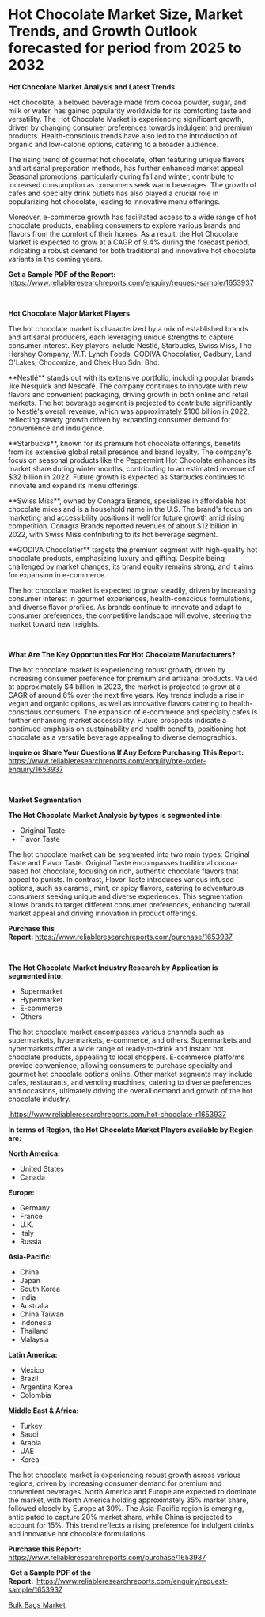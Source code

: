 <p><h1>Hot Chocolate Market Size, Market Trends, and Growth Outlook forecasted for period from 2025 to 2032</h1></p><p><strong>Hot Chocolate Market Analysis and Latest Trends</strong></p>
<p><p>Hot chocolate, a beloved beverage made from cocoa powder, sugar, and milk or water, has gained popularity worldwide for its comforting taste and versatility. The Hot Chocolate Market is experiencing significant growth, driven by changing consumer preferences towards indulgent and premium products. Health-conscious trends have also led to the introduction of organic and low-calorie options, catering to a broader audience.</p><p>The rising trend of gourmet hot chocolate, often featuring unique flavors and artisanal preparation methods, has further enhanced market appeal. Seasonal promotions, particularly during fall and winter, contribute to increased consumption as consumers seek warm beverages. The growth of cafes and specialty drink outlets has also played a crucial role in popularizing hot chocolate, leading to innovative menu offerings.</p><p>Moreover, e-commerce growth has facilitated access to a wide range of hot chocolate products, enabling consumers to explore various brands and flavors from the comfort of their homes. As a result, the Hot Chocolate Market is expected to grow at a CAGR of 9.4% during the forecast period, indicating a robust demand for both traditional and innovative hot chocolate variants in the coming years.</p></p>
<p><strong>Get a Sample PDF of the Report:&nbsp;</strong> <a href="https://www.reliableresearchreports.com/enquiry/request-sample/1653937?utm_campaign=2253&utm_medium=2&utm_source=Github&utm_content=ia&utm_term=06032025&utm_id=hot-chocolate">https://www.reliableresearchreports.com/enquiry/request-sample/1653937</a></p>
<p>&nbsp;</p>
<p><strong>Hot Chocolate Major Market Players</strong></p>
<p><p>The hot chocolate market is characterized by a mix of established brands and artisanal producers, each leveraging unique strengths to capture consumer interest. Key players include Nestlé, Starbucks, Swiss Miss, The Hershey Company, W.T. Lynch Foods, GODIVA Chocolatier, Cadbury, Land O'Lakes, Chocomize, and Chek Hup Sdn. Bhd.</p><p>**Nestlé** stands out with its extensive portfolio, including popular brands like Nesquick and Nescafé. The company continues to innovate with new flavors and convenient packaging, driving growth in both online and retail markets. The hot beverage segment is projected to contribute significantly to Nestlé's overall revenue, which was approximately $100 billion in 2022, reflecting steady growth driven by expanding consumer demand for convenience and indulgence.</p><p>**Starbucks**, known for its premium hot chocolate offerings, benefits from its extensive global retail presence and brand loyalty. The company's focus on seasonal products like the Peppermint Hot Chocolate enhances its market share during winter months, contributing to an estimated revenue of $32 billion in 2022. Future growth is expected as Starbucks continues to innovate and expand its menu offerings.</p><p>**Swiss Miss**, owned by Conagra Brands, specializes in affordable hot chocolate mixes and is a household name in the U.S. The brand's focus on marketing and accessibility positions it well for future growth amid rising competition. Conagra Brands reported revenues of about $12 billion in 2022, with Swiss Miss contributing to its hot beverage segment.</p><p>**GODIVA Chocolatier** targets the premium segment with high-quality hot chocolate products, emphasizing luxury and gifting. Despite being challenged by market changes, its brand equity remains strong, and it aims for expansion in e-commerce.</p><p>The hot chocolate market is expected to grow steadily, driven by increasing consumer interest in gourmet experiences, health-conscious formulations, and diverse flavor profiles. As brands continue to innovate and adapt to consumer preferences, the competitive landscape will evolve, steering the market toward new heights.</p></p>
<p>&nbsp;</p>
<p><strong>What Are The Key Opportunities For Hot Chocolate Manufacturers?</strong></p>
<p><p>The hot chocolate market is experiencing robust growth, driven by increasing consumer preference for premium and artisanal products. Valued at approximately $4 billion in 2023, the market is projected to grow at a CAGR of around 6% over the next five years. Key trends include a rise in vegan and organic options, as well as innovative flavors catering to health-conscious consumers. The expansion of e-commerce and specialty cafes is further enhancing market accessibility. Future prospects indicate a continued emphasis on sustainability and health benefits, positioning hot chocolate as a versatile beverage appealing to diverse demographics.</p></p>
<p><strong>Inquire or Share Your Questions If Any Before Purchasing This Report:</strong> <a href="https://www.reliableresearchreports.com/enquiry/pre-order-enquiry/1653937?utm_campaign=2253&utm_medium=2&utm_source=Github&utm_content=ia&utm_term=06032025&utm_id=hot-chocolate">https://www.reliableresearchreports.com/enquiry/pre-order-enquiry/1653937</a></p>
<p>&nbsp;</p>
<p><strong>Market Segmentation</strong></p>
<p><strong>The Hot Chocolate Market Analysis by types is segmented into:</strong></p>
<p><ul><li>Original Taste</li><li>Flavor Taste</li></ul></p>
<p><p>The hot chocolate market can be segmented into two main types: Original Taste and Flavor Taste. Original Taste encompasses traditional cocoa-based hot chocolate, focusing on rich, authentic chocolate flavors that appeal to purists. In contrast, Flavor Taste introduces various infused options, such as caramel, mint, or spicy flavors, catering to adventurous consumers seeking unique and diverse experiences. This segmentation allows brands to target different consumer preferences, enhancing overall market appeal and driving innovation in product offerings.</p></p>
<p><strong>Purchase this Report:&nbsp;</strong><a href="https://www.reliableresearchreports.com/purchase/1653937?utm_campaign=2253&utm_medium=2&utm_source=Github&utm_content=ia&utm_term=06032025&utm_id=hot-chocolate">https://www.reliableresearchreports.com/purchase/1653937</a></p>
<p>&nbsp;</p>
<p><strong>The Hot Chocolate Market Industry Research by Application is segmented into:</strong></p>
<p><ul><li>Supermarket</li><li>Hypermarket</li><li>E-commerce</li><li>Others</li></ul></p>
<p><p>The hot chocolate market encompasses various channels such as supermarkets, hypermarkets, e-commerce, and others. Supermarkets and hypermarkets offer a wide range of ready-to-drink and instant hot chocolate products, appealing to local shoppers. E-commerce platforms provide convenience, allowing consumers to purchase specialty and gourmet hot chocolate options online. Other market segments may include cafes, restaurants, and vending machines, catering to diverse preferences and occasions, ultimately driving the overall demand and growth of the hot chocolate industry.</p></p>
<p><a href="https://www.reliableresearchreports.com/hot-chocolate-r1653937?utm_campaign=2253&utm_medium=2&utm_source=Github&utm_content=ia&utm_term=06032025&utm_id=hot-chocolate">&nbsp;https://www.reliableresearchreports.com/hot-chocolate-r1653937</a></p>
<p><strong>In terms of Region, the Hot Chocolate Market Players available by Region are:</strong></p>
<p>
    <p> <strong> North America: </strong>
        <ul>
            <li>United States</li>
            <li>Canada</li>
        </ul>
        </p> 
    <p> <strong> Europe: </strong>
        <ul>
            <li>Germany</li>
            <li>France</li>
            <li>U.K.</li>
            <li>Italy</li>
            <li>Russia</li>
        </ul>
        </p> 
    <p> <strong> Asia-Pacific: </strong>
        <ul>
            <li>China</li>
            <li>Japan</li>
            <li>South Korea</li>
            <li>India</li>
            <li>Australia</li>
            <li>China Taiwan</li>
            <li>Indonesia</li>
            <li>Thailand</li>
            <li>Malaysia</li>
        </ul>
        </p> 
    <p> <strong> Latin America: </strong>
        <ul>
            <li>Mexico</li>
            <li>Brazil</li>
            <li>Argentina Korea</li>
            <li>Colombia</li>
        </ul>
        </p> 
    <p> <strong> Middle East & Africa: </strong>
        <ul>
            <li>Turkey</li>
            <li>Saudi</li>
            <li>Arabia</li>
            <li>UAE</li>
            <li>Korea</li>
        </ul>
    </p>
    </p>
<p><p>The hot chocolate market is experiencing robust growth across various regions, driven by increasing consumer demand for premium and convenient beverages. North America and Europe are expected to dominate the market, with North America holding approximately 35% market share, followed closely by Europe at 30%. The Asia-Pacific region is emerging, anticipated to capture 20% market share, while China is projected to account for 15%. This trend reflects a rising preference for indulgent drinks and innovative hot chocolate formulations.</p></p>
<p><strong>Purchase this Report: </strong><a href="https://www.reliableresearchreports.com/purchase/1653937?utm_campaign=2253&utm_medium=2&utm_source=Github&utm_content=ia&utm_term=06032025&utm_id=hot-chocolate">https://www.reliableresearchreports.com/purchase/1653937</a></p>
<p>&nbsp;<strong>Get a Sample PDF of the Report:&nbsp;&nbsp;</strong><a href="https://www.reliableresearchreports.com/enquiry/request-sample/1653937?utm_campaign=2253&utm_medium=2&utm_source=Github&utm_content=ia&utm_term=06032025&utm_id=hot-chocolate">https://www.reliableresearchreports.com/enquiry/request-sample/1653937</a></p>
<p><strong></strong></p>
<p><p><a href="https://github.com/petbigbeepjn/Market-Research-Report-List-1/blob/main/bulk-bags-market.md?utm_campaign=2253&utm_medium=2&utm_source=Github&utm_content=ia&utm_term=06032025&utm_id=hot-chocolate">Bulk Bags Market</a></p></p>